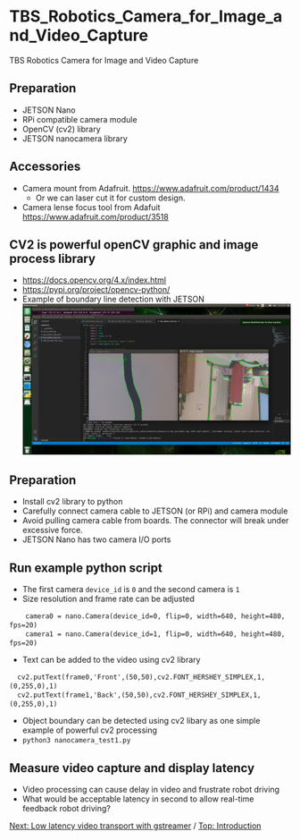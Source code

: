 # TBS_Robotics_Camera_for_Image_and_Video_Capture
TBS Robotics Camera for Image and Video Capture
## Preparation
- JETSON Nano
- RPi compatible camera module
- OpenCV (cv2) library
- JETSON nanocamera library
## Accessories
- Camera mount from Adafruit. https://www.adafruit.com/product/1434
  - Or we can laser cut it for custom design. 
- Camera lense focus tool from Adafuit https://www.adafruit.com/product/3518
## CV2 is powerful openCV graphic and image process library
- https://docs.opencv.org/4.x/index.html
- https://pypi.org/project/opencv-python/ 
- Example of boundary line detection with JETSON
![JETSON CV2 line detection](https://github.com/Cinderpe1t/TBS_Robotics_Camera_for_Image_and_Video_Capture/blob/main/OpenCV_line_detection_Jetson.png)
## Preparation
- Install cv2 library to python
- Carefully connect camera cable to JETSON (or RPi) and camera module
- Avoid pulling camera cable from boards. The connector will break under excessive force.
- JETSON Nano has two camera I/O ports
## Run example python script
- The first camera `device_id` is `0` and the second camera is `1`
- Size resolution and frame rate can be adjusted
```
    camera0 = nano.Camera(device_id=0, flip=0, width=640, height=480, fps=20)
    camera1 = nano.Camera(device_id=1, flip=0, width=640, height=480, fps=20)
```
- Text can be added to the video using cv2 library
```
  cv2.putText(frame0,'Front',(50,50),cv2.FONT_HERSHEY_SIMPLEX,1,(0,255,0),1)
  cv2.putText(frame1,'Back',(50,50),cv2.FONT_HERSHEY_SIMPLEX,1,(0,255,0),1)
```
- Object boundary can be detected using cv2 libary as one simple example of powerful cv2 processing
- `python3 nanocamera_test1.py`
## Measure video capture and display latency 
- Video processing can cause delay in video and frustrate robot driving
- What would be acceptable latency in second to allow real-time feedback robot driving?


[Next: Low latency video transport with gstreamer](https://github.com/Cinderpe1t/TBS_Robotics_Low_Latency_Video_Transport_with_gstreamer) / [Top: Introduction](https://github.com/Cinderpe1t/TBS_Robotics_Introduction)
